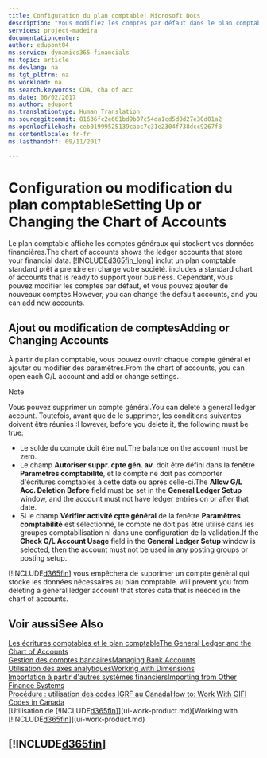 ```yaml
---
title: Configuration du plan comptable| Microsoft Docs
description: "Vous modifiez les comptes par défaut dans le plan comptable, et vous pouvez ajouter de nouveaux comptes."
services: project-madeira
documentationcenter: 
author: edupont04
ms.service: dynamics365-financials
ms.topic: article
ms.devlang: na
ms.tgt_pltfrm: na
ms.workload: na
ms.search.keywords: COA, cha of acc
ms.date: 06/02/2017
ms.author: edupont
ms.translationtype: Human Translation
ms.sourcegitcommit: 81636fc2e661bd9b07c54da1cd5d0d27e30d01a2
ms.openlocfilehash: ceb01999525139cabc7c31e2304f738dcc9267f8
ms.contentlocale: fr-fr
ms.lasthandoff: 09/11/2017

---
```

# <a name="setting-up-or-changing-the-chart-of-accounts"></a><span data-ttu-id="ef51a-103">Configuration ou modification du plan comptable</span><span class="sxs-lookup"><span data-stu-id="ef51a-103">Setting Up or Changing the Chart of Accounts</span></span>
<span data-ttu-id="ef51a-104">Le plan comptable affiche les comptes généraux qui stockent vos données financières.</span><span class="sxs-lookup"><span data-stu-id="ef51a-104">The chart of accounts shows the ledger accounts that store your financial data.</span></span> [!INCLUDE[d365fin_long](includes/d365fin_long_md.md)]<span data-ttu-id="ef51a-105"> inclut un plan comptable standard prêt à prendre en charge votre société.</span><span class="sxs-lookup"><span data-stu-id="ef51a-105"> includes a standard chart of accounts that is ready to support your business.</span></span>
<span data-ttu-id="ef51a-106">Cependant, vous pouvez modifier les comptes par défaut, et vous pouvez ajouter de nouveaux comptes.</span><span class="sxs-lookup"><span data-stu-id="ef51a-106">However, you can change the default accounts, and you can add new accounts.</span></span>  

## <a name="adding-or-changing-accounts"></a><span data-ttu-id="ef51a-107">Ajout ou modification de comptes</span><span class="sxs-lookup"><span data-stu-id="ef51a-107">Adding or Changing Accounts</span></span>
<span data-ttu-id="ef51a-108">À partir du plan comptable, vous pouvez ouvrir chaque compte général et ajouter ou modifier des paramètres.</span><span class="sxs-lookup"><span data-stu-id="ef51a-108">From the chart of accounts, you can open each G/L account and add or change settings.</span></span>

> [!NOTE]  
>   <span data-ttu-id="ef51a-109">Vous pouvez supprimer un compte général.</span><span class="sxs-lookup"><span data-stu-id="ef51a-109">You can delete a general ledger account.</span></span> <span data-ttu-id="ef51a-110">Toutefois, avant que de le supprimer, les conditions suivantes doivent être réunies :</span><span class="sxs-lookup"><span data-stu-id="ef51a-110">However, before you delete it, the following must be true:</span></span>  

* <span data-ttu-id="ef51a-111">Le solde du compte doit être nul.</span><span class="sxs-lookup"><span data-stu-id="ef51a-111">The balance on the account must be zero.</span></span>  
* <span data-ttu-id="ef51a-112">Le champ **Autoriser suppr. cpte gén. av.** doit être défini dans la fenêtre **Paramètres comptabilité**, et le compte ne doit pas comporter d'écritures comptables à cette date ou après celle-ci.</span><span class="sxs-lookup"><span data-stu-id="ef51a-112">The **Allow G/L Acc. Deletion Before** field must be set in the **General Ledger Setup** window, and the account must not have ledger entries on or after that date.</span></span>  
* <span data-ttu-id="ef51a-113">Si le champ **Vérifier activité cpte général** de la fenêtre **Paramètres comptabilité** est sélectionné, le compte ne doit pas être utilisé dans les groupes comptabilisation ni dans une configuration de la validation.</span><span class="sxs-lookup"><span data-stu-id="ef51a-113">If the **Check G/L Account Usage** field in the **General Ledger Setup** window is selected, then the account must not be used in any posting groups or posting setup.</span></span>  

[!INCLUDE[d365fin](includes/d365fin_md.md)]<span data-ttu-id="ef51a-114"> vous empêchera de supprimer un compte général qui stocke les données nécessaires au plan comptable.</span><span class="sxs-lookup"><span data-stu-id="ef51a-114"> will prevent you from deleting a general ledger account that stores data that is needed in the chart of accounts.</span></span>  

## <a name="see-also"></a><span data-ttu-id="ef51a-115">Voir aussi</span><span class="sxs-lookup"><span data-stu-id="ef51a-115">See Also</span></span>
[<span data-ttu-id="ef51a-116">Les écritures comptables et le plan comptable</span><span class="sxs-lookup"><span data-stu-id="ef51a-116">The General Ledger and the Chart of Accounts</span></span>](finance-general-ledger.md)  
[<span data-ttu-id="ef51a-117">Gestion des comptes bancaires</span><span class="sxs-lookup"><span data-stu-id="ef51a-117">Managing Bank Accounts</span></span>](bank-manage-bank-accounts.md)  
[<span data-ttu-id="ef51a-118">Utilisation des axes analytiques</span><span class="sxs-lookup"><span data-stu-id="ef51a-118">Working with Dimensions</span></span>](finance-dimensions.md)  
[<span data-ttu-id="ef51a-119">Importation à partir d'autres systèmes financiers</span><span class="sxs-lookup"><span data-stu-id="ef51a-119">Importing from Other Finance Systems</span></span>](upload-data.md)  
[<span data-ttu-id="ef51a-120">Procédure : utilisation des codes IGRF au Canada</span><span class="sxs-lookup"><span data-stu-id="ef51a-120">How to: Work With GIFI Codes in Canada</span></span>](ca-finance-work-gifi-codes.md)  
<span data-ttu-id="ef51a-121">[Utilisation de [!INCLUDE[d365fin](includes/d365fin_md.md)]](ui-work-product.md)</span><span class="sxs-lookup"><span data-stu-id="ef51a-121">[Working with [!INCLUDE[d365fin](includes/d365fin_md.md)]](ui-work-product.md)</span></span>  

## [!INCLUDE[d365fin](includes/free_trial_md.md)]
